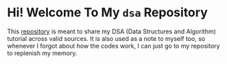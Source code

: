 # Hi! Welcome To My `dsa` Repository
This [repository](https://docs.github.com/en/repositories/creating-and-managing-repositories/about-repositories) is meant to share my DSA (Data Structures and Algorithm) tutorial across valid sources. It is also used as a note to myself too, so whenever I forgot about how the codes work, I can just go to my repository to replenish my memory.
